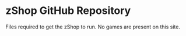 # zShop GitHub Repository
Files required to get the zShop to run. No games are present on this site.
